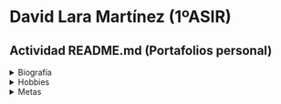 # David Lara Martínez (1ºASIR)

## Actividad README.md (Portafolios personal)

<details><summary>Biografía</summary>
<p>
  
Soy David Lara Martínez, nací en Córdoba hace 24 años (15/05/2000) . Vivo en el Sector Sur donde me crié y realizé la Educación Primaria, E.S.O y Bachillerato de Ciencias Sociales. 

Siempre he sido muy responsable en los estudios para aprobar todo a la primera, menos matemáticas e inglés, que siempre fueron mis "_talones de Aquiles_". Esta dificultad por estas áreas, hizo que no me decantará por estudiar Bachillerato de Ciencias o una Ingienería Informática, a pesar de ser mi grandes hobbies, los PCs y los videojuegos. Por lo tanto, sin saber muy bien que estudiar tras Selectividad, elegí meterme en el Grado de Educación Primaria en la UCO, simplemente porque mi mejor amigo fue allí.

Pasaron los 4 años y sin mucha complejidad, me especializé en la mención de Educación Física, simplemente porque en ese momento tenía más salidas laborales dentro de las diferentes especializaciones de la docencia (no era ni soy muy fan de hacer deporte, pero tenía que comer de algo). Además, para obtener el título de Grado, necesitas sí o sí, tener el B1 de un idioma. Como mencioné antes el inglés no es mi fuerte para nada, por lo que opté obtenerlo por Aptis porque tenía fama de ser muy sencillo obtener la certificación B1, sin embargo, logré un B2 :top: .

Cuando vas terminando el Grado y una vez concluido, te das cuenta de la realidad de la docencia, que básicamente es opositar o trabajar en colegios concertados / privados (que en su mayoría son de índole católica) por lo que yo no tengo acceso a ellos puesto que requiere un curso especializado en religión (DECA).

Debido a esto, mi objetivo durante el primer año tras terminar el Grado fue ganar puntos para la oposición y realizé el Máster en Neuropedagogía, Creatividad y Gestión de la Capacidad y el Talento. (Donde conocí a mi actual pareja :heart: ), además del Máster, realicé varidad de cursos, para sumar más y más puntos, gastando más y más dinero. Spoiler: las oposicione son una estafa piramidal.

Y además, mientras trabajaba para ganar algo de dinero por primera vez para equilibrar los gastos. 

Trabajé en:
* Aulas matinales.
* Comedores escolares.
* Extraescolares.
 *  Robótica.
 *  Multideporte.
 *  Zumba (si he sido profesor de zumba durante un mes, no sé ni como conseguí el puesto).
* Escuela de verano.

El año siguiente tras el máster, tras conseguir el máximo de puntos por méritos, era año de oposición. Por lo que me apunté a una academía para opositar por la especialidad de Educación Física porque tenía más salidas como mencioné antes. Fue un año duro, trabajando y estudiando un temario todo relacionado con deporte, condición física, etc. (me costó más de lo normal porque no es un temario que me pasionara), por otro lado, también había que preparar la defensa oral ante el tribunal. 

Preparé 20/25 temas, no me dió tiempo a todos porque los trabajos me quitaban mucho tiempo, para ser el primer año, creo que estaba bien llevar casi todos. Finalmente el 22 de junio fui a Huelva a examinarme. De 3 bolas (una con cada tema) solo salió una que me sabía, escogí esta, pero no salió muy bien la cosa y aprobé con un 5.3, pero a día de hoy, hay un embudo de interinos que es una locura y como no saques mínimo 9.5 o así no tienes oportunidad ni de que te llamen de bolsa, una auténtica barbaridad.

Tras este varapalo, y no muy ilusionado por dedicarme a la enseñanza y volver a repetir el proceso de oposición, una y otra vez, hasta conseguir con 35 años una plaza, busqué un grado superior de lo que me pasionaba, que era la informática, por ello, elegí DAW, DAM y ASIR, quería entrar en uno de los tres. A partir de aquí, tengo grandes expectativas porque conozco bastante gente de este sector como ahora contaré en la siguiente sección que me apoyaron en la decisión, creo que tengo bastante más posibilidad de empleo que seguir en la estafa de la oposición.

Perdón por la chapa :tired_face:

</p>
</details>

<details><summary>Hobbies</summary>
<p>
</p>
</details>

<details><summary>Metas</summary>
<p>
</p>
</details>
